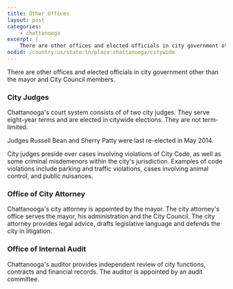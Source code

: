 ```yaml
---
title: Other Offices
layout: post
categories:
    - chattanooga
excerpt: | 
    There are other offices and elected officials in city government other than the mayor and City Council.
ocdid: /country:us/state:tn/place:chattanooga/citywide
---
```


There are other offices and elected officials in city government other than the mayor and City Council members.

### City Judges

Chattanooga's court system consists of of two city judges. They serve eight-year terms and are elected in citywide elections. They are not term-limited.

Judges Russell Bean and Sherry Patty were last re-elected in May 2014.

City judges preside over cases involving violations of City Code, as well as some criminal misdemenors within the city's jurisdiction. Examples of code violations include parking and traffic violations, cases involving animal control, and public nuisances.

### Office of City Attorney

Chattanooga's city attorney is appointed by the mayor. The city attorney's office serves the mayor, his administration and the City Council. The city attorney provides legal advice, drafts legislative language and defends the city in litigation.

### Office of Internal Audit

Chattanooga's auditor provides independent review of city functions, contracts and financial records. The auditor is appointed by an audit committee. 
